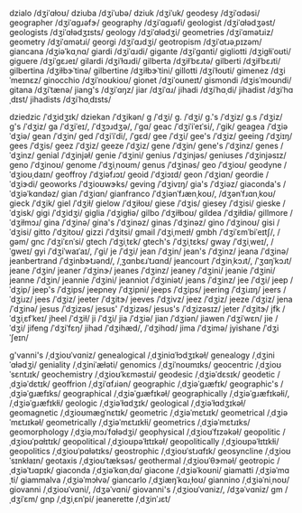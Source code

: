 dzialo	/dʒiˈɑɫoʊ/
dziuba	/dʒiˈubə/
dziuk	/dʒiˈuk/
geodesy	/dʒiˈɑdəsi/
geographer	/dʒiˈɑɡɹəfɝ/
geography	/dʒiˈɑɡɹəfi/
geologist	/dʒiˈɑɫədʒəst/
geologists	/dʒiˈɑɫədʒɪsts/
geology	/dʒiˈɑɫədʒi/
geometries	/dʒiˈɑmətɹiz/
geometry	/dʒiˈɑmətɹi/
georgi	/dʒiˈɑɹdʒi/
geotropism	/dʒiˈɑtɹəˌpɪzəm/
giancana	/dʒiəˈkɑˌnɑ/
giardi	/dʒiˈɑɹdi/
gigante	/dʒiˈɡɑnti/
gigliotti	/dʒiɡɫiˈoʊti/
giguere	/dʒiˈɡɛɹeɪ/
gilardi	/dʒiˈɫɑɹdi/
gilberta	/dʒiɫˈbɛɹtə/
gilberti	/dʒiɫˈbɛɹti/
gilbertina	/dʒiɫbɝˈtinə/
gilbertine	/dʒiɫbɝˈtini/
gillotti	/dʒiˈɫoʊti/
gimenez	/dʒiˈmeɪnɛz/
ginocchio	/dʒiˈnoʊkioʊ/
gionet	/dʒiˈoʊneɪt/
gismondi	/dʒisˈmoʊndi/
gitana	/dʒiˈtænə/
jiang's	/dʒiˈɑŋz/
jiar	/dʒiˈɑɹ/
jihadi	/dʒiˈhɑˌdi/
jihadist	/dʒiˈhɑˌdɪst/
jihadists	/dʒiˈhɑˌdɪsts/

dziedzic	/ˈdʒidʒɪk/
dziekan	/ˈdʒikən/
g	/ˈdʒi/
g.	/ˈdʒi/
g.'s	/ˈdʒiz/
g.s	/ˈdʒiz/
g's	/ˈdʒiz/
ga	/ˈdʒiˈeɪ/, /ˈdʒɔɹdʒə/, /ˈɡɑ/
geac	/ˈdʒiˈiˈeɪˈsi/, /ˈɡik/
geagea	/ˈdʒiəˈdʒiə/
gean	/ˈdʒin/
ged	/ˈdʒiˈiˈdi/, /ˈɡɛd/
gee	/ˈdʒi/
gee's	/ˈdʒiz/
geeing	/ˈdʒiɪŋ/
gees	/ˈdʒis/
geez	/ˈdʒiz/
geeze	/ˈdʒiz/
gene	/ˈdʒin/
gene's	/ˈdʒinz/
genes	/ˈdʒinz/
genial	/ˈdʒinjəɫ/
genie	/ˈdʒini/
genius	/ˈdʒinjəs/
geniuses	/ˈdʒinjəsɪz/
geno	/ˈdʒinoʊ/
genome	/ˈdʒiˌnoʊm/
genus	/ˈdʒinəs/
geo	/ˈdʒioʊ/
geodyne	/ˈdʒioʊˌdaɪn/
geoffroy	/ˈdʒiəfɹɔɪ/
geoid	/ˈdʒiɔɪd/
geon	/ˈdʒiɑn/
geordie	/ˈdʒiɝdi/
geoworks	/ˈdʒioʊwɝks/
geving	/ˈdʒivɪŋ/
gia's	/ˈdʒiəz/
giaconda's	/ˈdʒiəˈkɑndəz/
gian	/ˈdʒiɑn/
gianfranco	/ˈdʒiənˈfɹænˌkoʊ/, /dʒənˈfɹɑnˌkoʊ/
gieck	/ˈdʒik/
giel	/ˈdʒiɫ/
gielow	/ˈdʒiɫoʊ/
giese	/ˈdʒis/
giesey	/ˈdʒisi/
gieske	/ˈdʒisk/
gigi	/ˈdʒidʒi/
giglia	/ˈdʒiɡɫiə/
gilbo	/ˈdʒiɫboʊ/
gildea	/ˈdʒiɫdiə/
gillmore	/ˈdʒiɫmɔɹ/
gina	/ˈdʒinə/
gina's	/ˈdʒinəz/
ginas	/ˈdʒinəz/
gino	/ˈdʒinoʊ/
gisi	/ˈdʒisi/
gitto	/ˈdʒitoʊ/
gizzi	/ˈdʒitsi/
gmail	/ˈdʒiˌmeɪɫ/
gmbh	/ˈdʒiˈɛmˈbiˈeɪtʃ/, /ɡəm/
gnc	/ˈdʒiˈɛnˈsi/
gtech	/ˈdʒiˌtɛk/
gtech's	/ˈdʒiˌtɛks/
gway	/ˈdʒiˌweɪ/, /ˈɡweɪ/
gyi	/ˈdʒiˈwaɪˈaɪ/, /ˈɡi/
je	/ˈdʒi/
jean	/ˈdʒin/
jean's	/ˈdʒinz/
jeana	/ˈdʒinə/
jeanbertrand	/ˈdʒinbɝtɹənd/, /ˌʒɑnbɛɹˈtɹɑnd/
jeancourt	/ˈdʒinˌkɔɹt/, /ˈʒɑŋˈkɔɹt/
jeane	/ˈdʒin/
jeaner	/ˈdʒinɝ/
jeanes	/ˈdʒinz/
jeaney	/ˈdʒini/
jeanie	/ˈdʒini/
jeanne	/ˈdʒin/
jeannie	/ˈdʒini/
jeanniot	/ˈdʒiniət/
jeans	/ˈdʒinz/
jee	/ˈdʒi/
jeep	/ˈdʒip/
jeep's	/ˈdʒips/
jeepney	/ˈdʒipni/
jeeps	/ˈdʒips/
jeering	/ˈdʒiɹɪŋ/
jeers	/ˈdʒiɹz/
jees	/ˈdʒiz/
jeeter	/ˈdʒitɝ/
jeeves	/ˈdʒivz/
jeez	/ˈdʒiz/
jeeze	/ˈdʒiz/
jena	/ˈdʒinə/
jesus	/ˈdʒizəs/
jesus'	/ˈdʒizəs/
jesus's	/ˈdʒizəsɪz/
jeter	/ˈdʒitɝ/
jfk	/ˈdʒiˌɛfˈkeɪ/
jheel	/ˈdʒiɫ/
ji	/ˈdʒi/
jia	/ˈdʒiə/
jian	/ˈdʒiən/
jiawen	/ˈdʒiˈwɛn/
jie	/ˈdʒi/
jifeng	/ˈdʒiˈfɛŋ/
jihad	/ˈdʒihæd/, /ˈdʒihɑd/
jima	/ˈdʒimə/
jyishane	/ˈdʒiˈʃeɪn/

g'vanni's	/ˌdʒioʊˈvɑniz/
genealogical	/ˌdʒiniɑˈɫɔdʒɪkəɫ/
genealogy	/ˌdʒiniˈɑɫədʒi/
geniality	/ˌdʒiniˈæɫəti/
genomics	/ˌdʒiˈnoʊmɪks/
geocentric	/ˌdʒioʊˈsɛntɹɪk/
geochemistry	/ˌdʒioʊˈkɛməstɹi/
geodesic	/ˌdʒiəˈdɛsɪk/
geodetic	/ˌdʒiəˈdɛtɪk/
geoffrion	/ˌdʒiˈɑfɹiən/
geographic	/ˌdʒiəˈɡɹæfɪk/
geographic's	/ˌdʒiəˈɡɹæfɪks/
geographical	/ˌdʒiəˈɡɹæfɪkəɫ/
geographically	/ˌdʒiəˈɡɹæfɪkəɫi/, /ˌdʒiəˈɡɹæfɪkɫi/
geologic	/ˌdʒiəˈɫɑdʒɪk/
geological	/ˌdʒiəˈɫɑdʒɪkəɫ/
geomagnetic	/ˌdʒioʊmæɡˈnɛtɪk/
geometric	/ˌdʒiəˈmɛtɹɪk/
geometrical	/ˌdʒiəˈmɛtɹɪkəɫ/
geometrically	/ˌdʒiəˈmɛtɹɪkɫi/
geometrics	/ˌdʒiəˈmɛtɹɪks/
geomorphology	/ˌdʒiəˌmɔɹˈfɑɫədʒi/
geophysical	/ˌdʒioʊˈfɪzəkəɫ/
geopolitic	/ˌdʒioʊˈpɑɫɪtɪk/
geopolitical	/ˌdʒioʊpəˈɫɪtɪkəɫ/
geopolitically	/ˌdʒioʊpəˈɫɪtɪkɫi/
geopolitics	/ˌdʒioʊˈpɑɫətɪks/
geostrophic	/ˌdʒioʊˈstɹɑfɪk/
geosyncline	/ˌdʒioʊˈsɪnkɫaɪn/
geotaxis	/ˌdʒioʊˈtæksəs/
geothermal	/ˌdʒioʊˈθɝməɫ/
geotropic	/ˌdʒiəˈtɹɑpɪk/
giaconda	/ˌdʒiəˈkɑnˌdɑ/
giacone	/ˌdʒiəˈkoʊni/
giamatti	/ˌdʒiəˈmɑˌti/
giammalva	/ˌdʒiəˈmɔɫvə/
giancarlo	/ˌdʒiæŋˈkɑɹˌɫoʊ/
giannino	/ˌdʒiəˈniˌnoʊ/
giovanni	/ˌdʒioʊˈvɑni/, /dʒəˈvɑni/
giovanni's	/ˌdʒioʊˈvɑniz/, /dʒəˈvɑniz/
gm	/ˌdʒiˈɛm/
gnp	/ˌdʒiˌɛnˈpi/
jeanerette	/ˌdʒinˈɹɛt/
